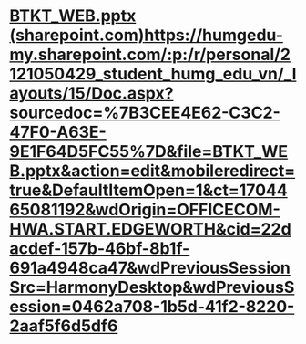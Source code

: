 # [BTKT_WEB.pptx (sharepoint.com)](https://humgedu-my.sharepoint.com/:p:/r/personal/2121050429_student_humg_edu_vn/_layouts/15/Doc.aspx?sourcedoc=%7B3CEE4E62-C3C2-47F0-A63E-9E1F64D5FC55%7D&file=BTKT_WEB.pptx&action=edit&mobileredirect=true&DefaultItemOpen=1&ct=1704465081192&wdOrigin=OFFICECOM-HWA.START.EDGEWORTH&cid=22dacdef-157b-46bf-8b1f-691a4948ca47&wdPreviousSessionSrc=HarmonyDesktop&wdPreviousSession=0462a708-1b5d-41f2-8220-2aaf5f6d5df6)https://humgedu-my.sharepoint.com/:p:/r/personal/2121050429_student_humg_edu_vn/_layouts/15/Doc.aspx?sourcedoc=%7B3CEE4E62-C3C2-47F0-A63E-9E1F64D5FC55%7D&file=BTKT_WEB.pptx&action=edit&mobileredirect=true&DefaultItemOpen=1&ct=1704465081192&wdOrigin=OFFICECOM-HWA.START.EDGEWORTH&cid=22dacdef-157b-46bf-8b1f-691a4948ca47&wdPreviousSessionSrc=HarmonyDesktop&wdPreviousSession=0462a708-1b5d-41f2-8220-2aaf5f6d5df6
